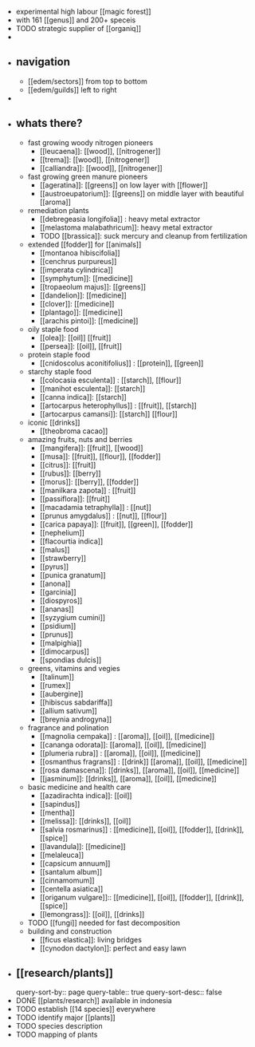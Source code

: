 - experimental high labour [[magic forest]]
- with 161 [[genus]] and 200+ speceis
- TODO strategic supplier of [[organiq]]
-
- ## navigation
	- [[edem/sectors]] from top to bottom
	- [[edem/guilds]] left to right
-
- ## whats there?
	- fast growing woody nitrogen pioneers
		- [[leucaena]]: [[wood]], [[nitrogener]]
		- [[trema]]: [[wood]], [[nitrogener]]
		- [[calliandra]]: [[wood]], [[nitrogener]]
	- fast growing green manure pioneers
		- [[ageratina]]: [[greens]] on low layer with [[flower]]
		- [[austroeupatorium]]: [[greens]] on middle layer with beautiful [[aroma]]
	- remediation plants
		- [[debregeasia longifolia]] : heavy metal extractor
		- [[melastoma malabathricum]]: heavy metal extractor
		- TODO [[brassica]]: suck mercury and cleanup from fertilization
	- extended [[fodder]] for [[animals]]
		- [[montanoa hibiscifolia]]
		- [[cenchrus purpureus]]
		- [[imperata cylindrica]]
		- [[symphytum]]: [[medicine]]
		- [[tropaeolum majus]]: [[greens]]
		- [[dandelion]]: [[medicine]]
		- [[clover]]: [[medicine]]
		- [[plantago]]: [[medicine]]
		- [[arachis pintoi]]: [[medicine]]
	- oily staple food
		- [[olea]]: [[oil]] [[fruit]]
		- [[persea]]: [[oil]], [[fruit]]
	- protein staple food
		- [[cnidoscolus aconitifolius]] : [[protein]], [[green]]
	- starchy staple food
		- [[colocasia esculenta]] : [[starch]], [[flour]]
		- [[manihot esculenta]]: [[starch]]
		- [[canna indica]]: [[starch]]
		- [[artocarpus heterophyllus]] : [[fruit]], [[starch]]
		- [[artocarpus camansi]]: [[starch]] [[flour]]
	- iconic [[drinks]]
		- [[theobroma cacao]]
	- amazing fruits, nuts and berries
		- [[mangifera]]: [[fruit]], [[wood]]
		- [[musa]]: [[fruit]], [[flour]], [[fodder]]
		- [[citrus]]: [[fruit]]
		- [[rubus]]: [[berry]]
		- [[morus]]: [[berry]], [[fodder]]
		- [[manilkara zapota]] : [[fruit]]
		- [[passiflora]]: [[fruit]]
		- [[macadamia tetraphylla]] : [[nut]]
		- [[prunus amygdalus]] : [[nut]], [[flour]]
		- [[carica papaya]]: [[fruit]], [[green]], [[fodder]]
		- [[nephelium]]
		- [[flacourtia indica]]
		- [[malus]]
		- [[strawberry]]
		- [[pyrus]]
		- [[punica granatum]]
		- [[anona]]
		- [[garcinia]]
		- [[diospyros]]
		- [[ananas]]
		- [[syzygium cumini]]
		- [[psidium]]
		- [[prunus]]
		- [[malpighia]]
		- [[dimocarpus]]
		- [[spondias dulcis]]
	- greens, vitamins and vegies
		- [[talinum]]
		- [[rumex]]
		- [[aubergine]]
		- [[hibiscus sabdariffa]]
		- [[allium sativum]]
		- [[breynia androgyna]]
	- fragrance and polination
		- [[magnolia cempaka]] : [[aroma]], [[oil]], [[medicine]]
		- [[cananga odorata]]: [[aroma]], [[oil]], [[medicine]]
		- [[plumeria rubra]] : [[aroma]], [[oil]], [[medicine]]
		- [[osmanthus fragrans]] : [[drink]] [[aroma]], [[oil]], [[medicine]]
		- [[rosa damascena]]: [[drinks]], [[aroma]], [[oil]], [[medicine]]
		- [[jasminum]]: [[drinks]], [[aroma]], [[oil]], [[medicine]]
	- basic medicine and health care
		- [[azadirachta indica]]: [[oil]]
		- [[sapindus]]
		- [[mentha]]
		- [[melissa]]: [[drinks]], [[oil]]
		- [[salvia rosmarinus]] : [[medicine]], [[oil]], [[fodder]], [[drink]], [[spice]]
		- [[lavandula]]: [[medicine]]
		- [[melaleuca]]
		- [[capsicum annuum]]
		- [[santalum album]]
		- [[cinnamomum]]
		- [[centella asiatica]]
		- [[origanum vulgare]]:: [[medicine]], [[oil]], [[fodder]], [[drink]], [[spice]]
		- [[lemongrass]]: [[oil]], [[drinks]]
	- TODO [[fungi]] needed for fast decomposition
	- building and construction
		- [[ficus elastica]]: living bridges
		- [[cynodon dactylon]]: perfect and easy lawn
- ## [[research/plants]]
  query-sort-by:: page
  query-table:: true
  query-sort-desc:: false
- DONE [[plants/research]] available in indonesia
- TODO establish [[14 species]] everywhere
- TODO identify major [[plants]]
- TODO species description
- TODO mapping of plants